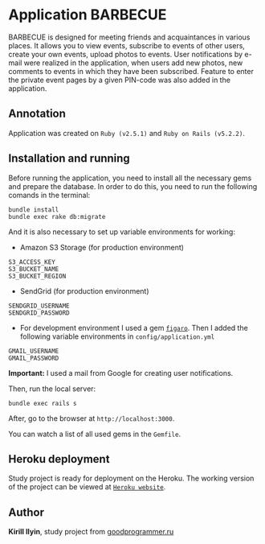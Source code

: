 # Application BARBECUE

BARBECUE is designed for meeting friends and acquaintances in various places. It allows you to view events, subscribe to events of other users, create your own events, upload photos to events. User notifications by e-mail were realized in the application, when users add new photos, new comments to events in which they have been subscribed. Feature to enter the private event pages by a given PIN-code was also added in the application.


## Annotation

Application was created on `Ruby (v2.5.1)` and `Ruby on Rails (v5.2.2)`.

## Installation and running

Before running the application, you need to install all the necessary gems and prepare the database. In order to do this, you need to run the following comands in the terminal:
```
bundle install
bundle exec rake db:migrate
```

And it is also necessary to set up variable environments for working:

* Amazon S3 Storage (for production environment)

```
S3_ACCESS_KEY
S3_BUCKET_NAME
S3_BUCKET_REGION
```

* SendGrid (for production environment)

```
SENDGRID_USERNAME
SENDGRID_PASSWORD
```

* For development environment I used a gem [`figaro`](https://github.com/laserlemon/figaro). Then I added the following variable environments in `config/application.yml`

```
GMAIL_USERNAME
GMAIL_PASSWORD
```

**Important:** I used a mail from Google for creating user notifications.

Then, run the local server:
```
bundle exec rails s
```

After, go to the browser at `http://localhost:3000`.

You can watch a list of all used gems in the `Gemfile`.

## Heroku deployment

Study project is ready for deployment on the Heroku. The working version of the project can be viewed at [`Heroku website`](https://cuurjol-bbq.herokuapp.com/).

## Author

**Kirill Ilyin**, study project from [goodprogrammer.ru](https://goodprogrammer.ru/)
